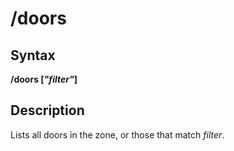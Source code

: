 # /doors

## Syntax

**/doors \[**_**"filter"**_**\]**

## Description

Lists all doors in the zone, or those that match _filter_.

